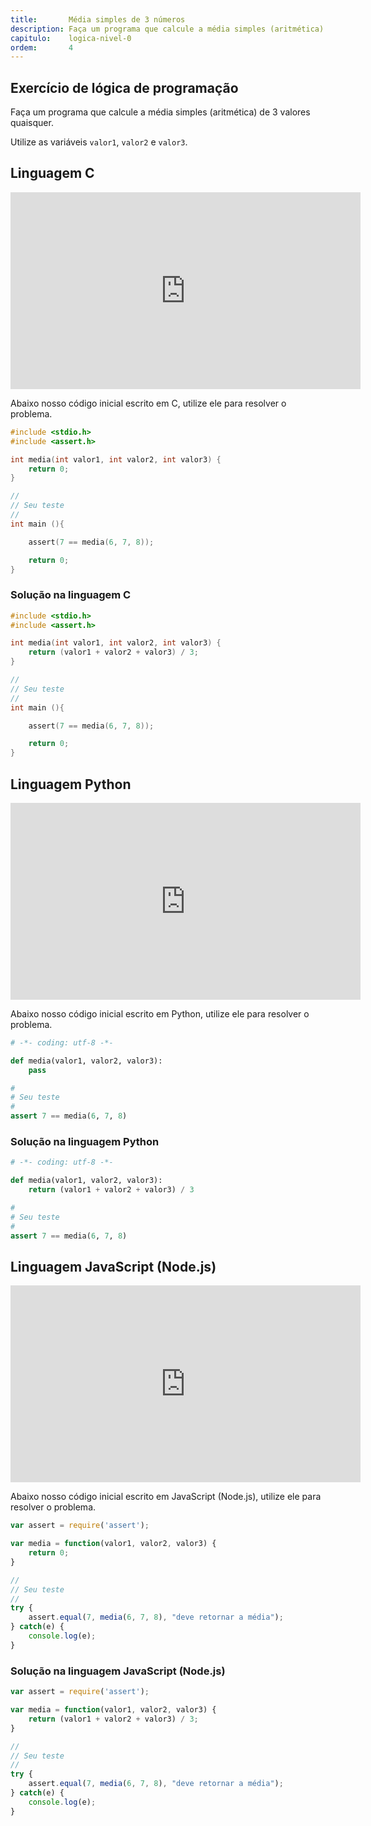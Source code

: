 ```yaml
---
title:       Média simples de 3 números
description: Faça um programa que calcule a média simples (aritmética) de 3 valores quaisquer.
capitulo:    logica-nivel-0
ordem:       4
---
```



Exercício de lógica de programação
---

Faça um programa que calcule a média simples (aritmética) de 3 valores quaisquer.

Utilize as variáveis `valor1`, `valor2` e `valor3`.



Linguagem C
---

<iframe width="560" height="315" src="https://www.youtube.com/embed/MJhCET-9pDk" frameborder="0" allow="autoplay; encrypted-media" allowfullscreen></iframe>

Abaixo nosso código inicial escrito em C, utilize ele para resolver o problema.

```c
#include <stdio.h>
#include <assert.h>

int media(int valor1, int valor2, int valor3) {
    return 0;
}

//
// Seu teste
//
int main (){

    assert(7 == media(6, 7, 8));

    return 0;
}
```



### Solução na linguagem C

```c
#include <stdio.h>
#include <assert.h>

int media(int valor1, int valor2, int valor3) {
    return (valor1 + valor2 + valor3) / 3;
}

//
// Seu teste
//
int main (){

    assert(7 == media(6, 7, 8));

    return 0;
}
```


Linguagem Python
---

<iframe width="560" height="315" src="https://www.youtube.com/embed/XDS0nwJRLX0" frameborder="0" allow="autoplay; encrypted-media" allowfullscreen></iframe>

Abaixo nosso código inicial escrito em Python, utilize ele para resolver o problema.

```python
# -*- coding: utf-8 -*-

def media(valor1, valor2, valor3):
    pass

#
# Seu teste
#
assert 7 == media(6, 7, 8)
```


### Solução na linguagem Python

```python
# -*- coding: utf-8 -*-

def media(valor1, valor2, valor3):
    return (valor1 + valor2 + valor3) / 3

#
# Seu teste
#
assert 7 == media(6, 7, 8)
```



Linguagem JavaScript (Node.js)
---

<iframe width="560" height="315" src="https://www.youtube.com/embed/02yw_2G-D-k" frameborder="0" allow="autoplay; encrypted-media" allowfullscreen></iframe>


Abaixo nosso código inicial escrito em JavaScript (Node.js), utilize ele para resolver o problema.


```javascript
var assert = require('assert');

var media = function(valor1, valor2, valor3) {
    return 0;
}

//
// Seu teste
//
try {
    assert.equal(7, media(6, 7, 8), "deve retornar a média");
} catch(e) {
    console.log(e);
}
```


### Solução na linguagem JavaScript (Node.js)


```javascript
var assert = require('assert');

var media = function(valor1, valor2, valor3) {
    return (valor1 + valor2 + valor3) / 3;
}

//
// Seu teste
//
try {
    assert.equal(7, media(6, 7, 8), "deve retornar a média");
} catch(e) {
    console.log(e);
}
```

